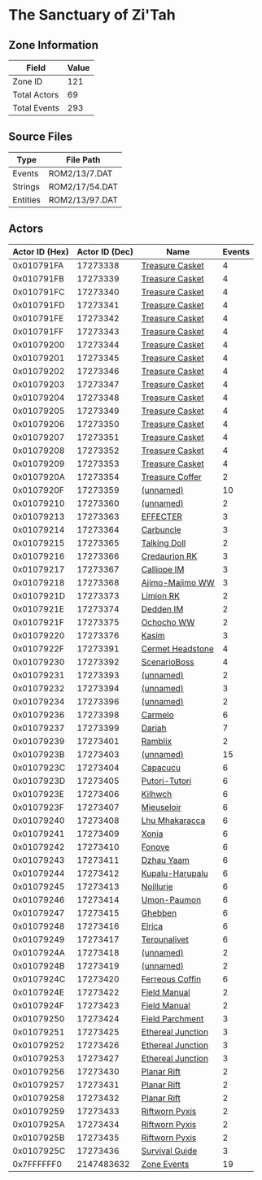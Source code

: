 # The Sanctuary of Zi'Tah

## Zone Information

| Field        |   Value |
|--------------|---------|
| Zone ID      |     121 |
| Total Actors |      69 |
| Total Events |     293 |

## Source Files

| Type     | File Path      |
|----------|----------------|
| Events   | ROM2/13/7.DAT  |
| Strings  | ROM2/17/54.DAT |
| Entities | ROM2/13/97.DAT |

## Actors

| Actor ID (Hex)   |   Actor ID (Dec) | Name                                                         |   Events |
|------------------|------------------|--------------------------------------------------------------|----------|
| 0x010791FA       |         17273338 | [Treasure Casket](./17273338%20-%20Treasure%20Casket.md)     |        4 |
| 0x010791FB       |         17273339 | [Treasure Casket](./17273339%20-%20Treasure%20Casket.md)     |        4 |
| 0x010791FC       |         17273340 | [Treasure Casket](./17273340%20-%20Treasure%20Casket.md)     |        4 |
| 0x010791FD       |         17273341 | [Treasure Casket](./17273341%20-%20Treasure%20Casket.md)     |        4 |
| 0x010791FE       |         17273342 | [Treasure Casket](./17273342%20-%20Treasure%20Casket.md)     |        4 |
| 0x010791FF       |         17273343 | [Treasure Casket](./17273343%20-%20Treasure%20Casket.md)     |        4 |
| 0x01079200       |         17273344 | [Treasure Casket](./17273344%20-%20Treasure%20Casket.md)     |        4 |
| 0x01079201       |         17273345 | [Treasure Casket](./17273345%20-%20Treasure%20Casket.md)     |        4 |
| 0x01079202       |         17273346 | [Treasure Casket](./17273346%20-%20Treasure%20Casket.md)     |        4 |
| 0x01079203       |         17273347 | [Treasure Casket](./17273347%20-%20Treasure%20Casket.md)     |        4 |
| 0x01079204       |         17273348 | [Treasure Casket](./17273348%20-%20Treasure%20Casket.md)     |        4 |
| 0x01079205       |         17273349 | [Treasure Casket](./17273349%20-%20Treasure%20Casket.md)     |        4 |
| 0x01079206       |         17273350 | [Treasure Casket](./17273350%20-%20Treasure%20Casket.md)     |        4 |
| 0x01079207       |         17273351 | [Treasure Casket](./17273351%20-%20Treasure%20Casket.md)     |        4 |
| 0x01079208       |         17273352 | [Treasure Casket](./17273352%20-%20Treasure%20Casket.md)     |        4 |
| 0x01079209       |         17273353 | [Treasure Casket](./17273353%20-%20Treasure%20Casket.md)     |        4 |
| 0x0107920A       |         17273354 | [Treasure Coffer](./17273354%20-%20Treasure%20Coffer.md)     |        2 |
| 0x0107920F       |         17273359 | [(unnamed)](./17273359.md)                                   |       10 |
| 0x01079210       |         17273360 | [(unnamed)](./17273360.md)                                   |        2 |
| 0x01079213       |         17273363 | [EFFECTER](./17273363%20-%20EFFECTER.md)                     |        3 |
| 0x01079214       |         17273364 | [Carbuncle](./17273364%20-%20Carbuncle.md)                   |        3 |
| 0x01079215       |         17273365 | [Talking Doll](./17273365%20-%20Talking%20Doll.md)           |        2 |
| 0x01079216       |         17273366 | [Credaurion RK](./17273366%20-%20Credaurion%20RK.md)         |        3 |
| 0x01079217       |         17273367 | [Calliope IM](./17273367%20-%20Calliope%20IM.md)             |        3 |
| 0x01079218       |         17273368 | [Ajimo-Majimo WW](./17273368%20-%20Ajimo-Majimo%20WW.md)     |        3 |
| 0x0107921D       |         17273373 | [Limion RK](./17273373%20-%20Limion%20RK.md)                 |        2 |
| 0x0107921E       |         17273374 | [Dedden IM](./17273374%20-%20Dedden%20IM.md)                 |        2 |
| 0x0107921F       |         17273375 | [Ochocho WW](./17273375%20-%20Ochocho%20WW.md)               |        2 |
| 0x01079220       |         17273376 | [Kasim](./17273376%20-%20Kasim.md)                           |        3 |
| 0x0107922F       |         17273391 | [Cermet Headstone](./17273391%20-%20Cermet%20Headstone.md)   |        4 |
| 0x01079230       |         17273392 | [ScenarioBoss](./17273392%20-%20ScenarioBoss.md)             |        4 |
| 0x01079231       |         17273393 | [(unnamed)](./17273393.md)                                   |        2 |
| 0x01079232       |         17273394 | [(unnamed)](./17273394.md)                                   |        3 |
| 0x01079234       |         17273396 | [(unnamed)](./17273396.md)                                   |        2 |
| 0x01079236       |         17273398 | [Carmelo](./17273398%20-%20Carmelo.md)                       |        6 |
| 0x01079237       |         17273399 | [Dariah](./17273399%20-%20Dariah.md)                         |        7 |
| 0x01079239       |         17273401 | [Ramblix](./17273401%20-%20Ramblix.md)                       |        2 |
| 0x0107923B       |         17273403 | [(unnamed)](./17273403.md)                                   |       15 |
| 0x0107923C       |         17273404 | [Capacucu](./17273404%20-%20Capacucu.md)                     |        6 |
| 0x0107923D       |         17273405 | [Putori-Tutori](./17273405%20-%20Putori-Tutori.md)           |        6 |
| 0x0107923E       |         17273406 | [Kilhwch](./17273406%20-%20Kilhwch.md)                       |        6 |
| 0x0107923F       |         17273407 | [Mieuseloir](./17273407%20-%20Mieuseloir.md)                 |        6 |
| 0x01079240       |         17273408 | [Lhu Mhakaracca](./17273408%20-%20Lhu%20Mhakaracca.md)       |        6 |
| 0x01079241       |         17273409 | [Xonia](./17273409%20-%20Xonia.md)                           |        6 |
| 0x01079242       |         17273410 | [Fonove](./17273410%20-%20Fonove.md)                         |        6 |
| 0x01079243       |         17273411 | [Dzhau Yaam](./17273411%20-%20Dzhau%20Yaam.md)               |        6 |
| 0x01079244       |         17273412 | [Kupalu-Harupalu](./17273412%20-%20Kupalu-Harupalu.md)       |        6 |
| 0x01079245       |         17273413 | [Noillurie](./17273413%20-%20Noillurie.md)                   |        6 |
| 0x01079246       |         17273414 | [Umon-Paumon](./17273414%20-%20Umon-Paumon.md)               |        6 |
| 0x01079247       |         17273415 | [Ghebben](./17273415%20-%20Ghebben.md)                       |        6 |
| 0x01079248       |         17273416 | [Elrica](./17273416%20-%20Elrica.md)                         |        6 |
| 0x01079249       |         17273417 | [Terounalivet](./17273417%20-%20Terounalivet.md)             |        6 |
| 0x0107924A       |         17273418 | [(unnamed)](./17273418.md)                                   |        2 |
| 0x0107924B       |         17273419 | [(unnamed)](./17273419.md)                                   |        2 |
| 0x0107924C       |         17273420 | [Ferreous Coffin](./17273420%20-%20Ferreous%20Coffin.md)     |        6 |
| 0x0107924E       |         17273422 | [Field Manual](./17273422%20-%20Field%20Manual.md)           |        2 |
| 0x0107924F       |         17273423 | [Field Manual](./17273423%20-%20Field%20Manual.md)           |        2 |
| 0x01079250       |         17273424 | [Field Parchment](./17273424%20-%20Field%20Parchment.md)     |        3 |
| 0x01079251       |         17273425 | [Ethereal Junction](./17273425%20-%20Ethereal%20Junction.md) |        3 |
| 0x01079252       |         17273426 | [Ethereal Junction](./17273426%20-%20Ethereal%20Junction.md) |        3 |
| 0x01079253       |         17273427 | [Ethereal Junction](./17273427%20-%20Ethereal%20Junction.md) |        3 |
| 0x01079256       |         17273430 | [Planar Rift](./17273430%20-%20Planar%20Rift.md)             |        2 |
| 0x01079257       |         17273431 | [Planar Rift](./17273431%20-%20Planar%20Rift.md)             |        2 |
| 0x01079258       |         17273432 | [Planar Rift](./17273432%20-%20Planar%20Rift.md)             |        2 |
| 0x01079259       |         17273433 | [Riftworn Pyxis](./17273433%20-%20Riftworn%20Pyxis.md)       |        2 |
| 0x0107925A       |         17273434 | [Riftworn Pyxis](./17273434%20-%20Riftworn%20Pyxis.md)       |        2 |
| 0x0107925B       |         17273435 | [Riftworn Pyxis](./17273435%20-%20Riftworn%20Pyxis.md)       |        2 |
| 0x0107925C       |         17273436 | [Survival Guide](./17273436%20-%20Survival%20Guide.md)       |        3 |
| 0x7FFFFFF0       |       2147483632 | [Zone Events](./Zone%20Events.md)                            |       19 |